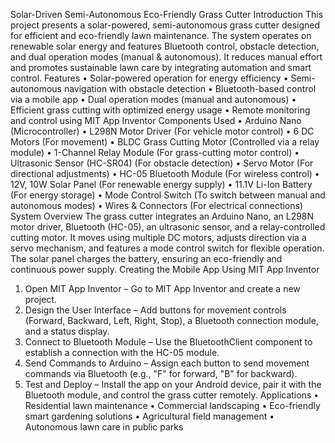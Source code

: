 Solar-Driven Semi-Autonomous Eco-Friendly Grass Cutter
Introduction
This project presents a solar-powered, semi-autonomous grass cutter designed for efficient and eco-friendly lawn maintenance. The system operates on renewable solar energy and features Bluetooth control, obstacle detection, and dual operation modes (manual & autonomous). It reduces manual effort and promotes sustainable lawn care by integrating automation and smart control.
Features
•	Solar-powered operation for energy efficiency
•	Semi-autonomous navigation with obstacle detection
•	Bluetooth-based control via a mobile app
•	Dual operation modes (manual and autonomous)
•	Efficient grass cutting with optimized energy usage
•	Remote monitoring and control using MIT App Inventor
Components Used
•	Arduino Nano (Microcontroller)
•	L298N Motor Driver (For vehicle motor control)
•	6 DC Motors (For movement)
•	BLDC Grass Cutting Motor (Controlled via a relay module)
•	1-Channel Relay Module (For grass-cutting motor control)
•	Ultrasonic Sensor (HC-SR04) (For obstacle detection)
•	Servo Motor (For directional adjustments)
•	HC-05 Bluetooth Module (For wireless control)
•	12V, 10W Solar Panel (For renewable energy supply)
•	11.1V Li-Ion Battery (For energy storage)
•	Mode Control Switch (To switch between manual and autonomous modes)
•	Wires & Connectors (For electrical connections)
System Overview
The grass cutter integrates an Arduino Nano, an L298N motor driver, Bluetooth (HC-05), an ultrasonic sensor, and a relay-controlled cutting motor. It moves using multiple DC motors, adjusts direction via a servo mechanism, and features a mode control switch for flexible operation. The solar panel charges the battery, ensuring an eco-friendly and continuous power supply.
Creating the Mobile App Using MIT App Inventor
1.	Open MIT App Inventor – Go to MIT App Inventor and create a new project.
2.	Design the User Interface – Add buttons for movement controls (Forward, Backward, Left, Right, Stop), a Bluetooth connection module, and a status display.
3.	Connect to Bluetooth Module – Use the BluetoothClient component to establish a connection with the HC-05 module.
4.	Send Commands to Arduino – Assign each button to send movement commands via Bluetooth (e.g., "F" for forward, "B" for backward).
5.	Test and Deploy – Install the app on your Android device, pair it with the Bluetooth module, and control the grass cutter remotely.
Applications
•	Residential lawn maintenance
•	Commercial landscaping
•	Eco-friendly smart gardening solutions
•	Agricultural field management
•	Autonomous lawn care in public parks

